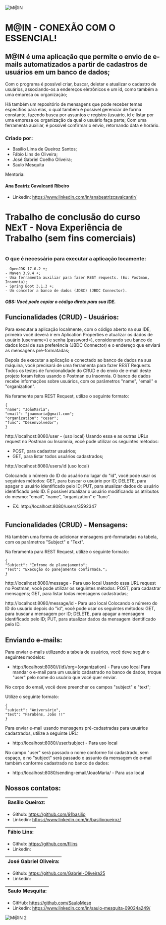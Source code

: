 
![M@IN](https://github.com/SauloMesq/Tentativa-Imagens/assets/136653514/0b380a0f-674a-40ed-97be-022c73c907fb)

<h1>M@IN - CONEXÃO COM O ESSENCIAL!</h1> 
<h2>M@IN é uma aplicação que permite o envio de e-mails automatizados a partir de cadastros de usuários em um banco de dados;</h2>


Com o programa é possível criar, buscar, deletar e atualizar o cadastro de usuários, associando-os a endereços eletrônicos e um id, como também a uma empresa ou organização;

Há também um repositório de mensagens que pode receber temas específios para elas, o qual também é possível gerenciar de forma constante, fazendo busca por assuntos e registro (usuário, id e listar por uma empresa ou organização da qual o usuário faça parte;
Com uma ferramenta auxiliar, é possível confirmar o envio, retornando data e horário.


### Criado por:
- Basílio Lima de Queiroz Santos;
- Fábio Lins de Oliveira;
- José Gabriel Coelho Oliveira;
- Saulo Mesquita


Mentoria:
#### Ana Beatriz Cavalcanti Ribeiro

- Linkedin: https://www.linkedin.com/in/anabeatrizcavalcantir/


#
# Trabalho de conclusão do curso NExT - Nova Experiência de Trabalho (sem fins comerciais)
#

### O que é necessário para executar a aplicação locamente:
```
- OpenJDK 17.0.2 +;
- Maven 3.9.4 +;
- Uma ferramenta auxiliar para fazer REST requests. (Ex: Postman, Insomnia);
- Spring Boot 3.1.3 +;
- Um concetor a banco de dados (JDBC) (JBDC Connector).
```
  
##### OBS: Você pode copiar o código direto para sua IDE.


## Funcionalidades (CRUD) - Usuários:
Para executar a aplicação localmente, com o código aberto na sua IDE, primeiro você deverá ir em Aplication Properties e atualizar os dados de usuário (username=) e senha (password=), considerando seu banco de dados local de sua preferência (JBDC Connector) e o endereço que enviará as mensagens pré-formatadas;

Depois de executar a aplicação e conectado ao banco de dados na sua máquina, você precisará de uma ferramenta para fazer REST Requests. Todos os testes de funcionalidade do CRUD e do envio de e-mail deste projeto foram feitos usando o Postman ou Insomnia.
O banco de dados recebe informações sobre usuários, com os parâmetros "name", "email" e "organization".

Na feramente para REST Request, utilize o seguinte formato:
```
{
"name": "JoãoMaria";
"email": "joaomaria@gmail.com";
"organization": "cesar";
"func": "Desenvolvedor";
}
```

http://localhost:8080/user - (uso local)
Usando essa e as outras URLs request no Postman ou Insomnia, você pode utilizar os seguintes métodos: 
- POST, para cadastrar usuários;
- GET, para listar todos usuários cadastrados;

http://localhost:8080/users/id (uso local)

Colocando o número do ID do usuário no lugar do "id", você pode usar os seguintes métodos: GET, para buscar o usuário por ID; DELETE, para apagar o usuário identificado pelo ID; PUT, para atualizar dados do usuário identificado pelo ID.
É possível atualizar o usuário modificando os atributos do mesmo: “email”, “name”, “organization” e “func”.
- EX: http://localhost:8080/users/3592347



#
## Funcionalidades (CRUD) - Mensagens:
Há também uma forma de adicionar mensagens pré-formatadas na tabela, com os parâmetros "Subject" e "Text".

Na feramenta para REST Request, utilize o seguinte formato:
```
{
"Subject": "Infrome de planejamento";
"Text": "Execução do panejamento confirmada.";
}
```

http://localhost:8080/message - Para uso local
Usando essa URL request no Postman, você pode utilizar os seguintes métodos: POST, para cadastrar mensagens; GET, para listar todas mensagens cadastradas;



http://localhost:8080/message/id - Para uso local
Colocando o número do ID do usuário depois do "id", você pode usar os seguintes métodos: GET, para buscar a mensagem por ID; DELETE, para apagar a mensagem identificado pelo ID; PUT, para atualizar dados da mensagem identificado pelo ID.




## Enviando e-mails:
Para enviar e-mails utilizando a tabela de usuários, você deve seguir o seguintes modelos:

- http://localhost:8080//{id}/org={organization} - Para uso local
Para mandar o e-mail para um usuário cadastrado no banco de dados, troque "user" pelo nome do usuário que você quer enviar.


No corpo do email, você deve preencher os campos "subject" e "text";

Utilize o seguinte formato:
```
{
"subject": "Aniversário",
"text": "Parabéns, João !!"
}
```


Para enviar e-mail usando mensagens pré-cadastradas para usuários cadastrados, utilize a seguinte URL:

- http://localhost:8080//user/subject - Para uso local

No campo "user" será passado o nome conforme foi cadastrado, sem espaço, e no "subject" será passado o assunto da mensagem de e-mail também conforme cadastrado no banco de dados:

- http://localhost:8080/sending-email/JoaoMaria/ - Para uso local



##

## Nossos contatos:

| Basílio Queiroz: |
| ------ |
- Github: https://github.com/91basilio
- Linkedin: https://www.linkedin.com/in/basilioqueiroz/

| Fábio Lins: |
| ------ |
- Github: https://github.com/fllins
- Linkedin:

| José Gabriel Oliveira: |
| ------ |
- Github: https://github.com/Gabriel-Oliveira25
- Linkedin:

| Saulo Mesquita: |
| ------ |
- GitHub: https://github.com/SauloMesq
- Linkedin: https://www.linkedin.com/in/saulo-mesquita-09024a249/

![M@IN 2](https://github.com/SauloMesq/Tentativa-Imagens/assets/136653514/bcca71ba-bc23-43cb-bcae-d4894bc538f4)
